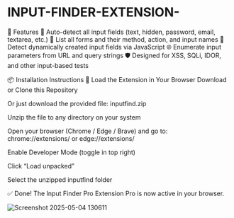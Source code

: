# INPUT-FINDER-EXTENSION-
🚀 Features 🔎 Auto-detect all input fields (text, hidden, password, email, textarea, etc.)  📜 List all forms and their method, action, and input names  🧠 Detect dynamically created input fields via JavaScript  🌐 Enumerate input parameters from URL and query strings  🛡️ Designed for XSS, SQLi, IDOR, and other input-based tests  


📦 Installation Instructions
🧩 Load the Extension in Your Browser
Download or Clone this Repository

Or just download the provided file: inputfind.zip

Unzip the file to any directory on your system

Open your browser (Chrome / Edge / Brave) and go to:
chrome://extensions/ or edge://extensions/

Enable Developer Mode (toggle in top right)

Click “Load unpacked”

Select the unzipped inputfind folder

✅ Done! The Input Finder Pro Extension Pro is now active in your browser.




![Screenshot 2025-05-04 130611](https://github.com/user-attachments/assets/e9761315-5492-4080-bcfb-919e365a1cc7)
